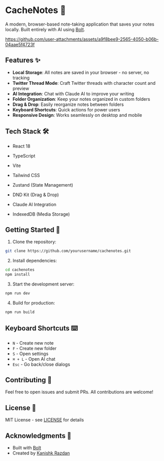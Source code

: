 # CacheNotes 📝

A modern, browser-based note-taking application that saves your notes locally. Built entirely with AI using [Bolt](https://bolt.new).

https://github.com/user-attachments/assets/a9f8bee9-2565-4050-b06b-04aae5f4723f


## Features ✨

- **Local Storage**: All notes are saved in your browser - no server, no tracking
- **Twitter Thread Mode**: Craft Twitter threads with character count and preview
- **AI Integration**: Chat with Claude AI to improve your writing
- **Folder Organization**: Keep your notes organized in custom folders
- **Drag & Drop**: Easily reorganize notes between folders
- **Keyboard Shortcuts**: Quick actions for power users
- **Responsive Design**: Works seamlessly on desktop and mobile

## Tech Stack 🛠️

- React 18
- TypeScript
- Vite
- Tailwind CSS
- Zustand (State Management)
- DND Kit (Drag & Drop)
- Claude AI Integration

- IndexedDB (Media Storage)

## Getting Started 🚀

1. Clone the repository:
```bash
git clone https://github.com/yourusername/cachenotes.git
```

2. Install dependencies:
```bash
cd cachenotes
npm install
```

3. Start the development server:
```bash
npm run dev
```

4. Build for production:
```bash
npm run build
```

## Keyboard Shortcuts ⌨️

- `N` - Create new note
- `F` - Create new folder
- `S` - Open settings
- `⌘ + L` - Open AI chat
- `Esc` - Go back/close dialogs

## Contributing 🤝

Feel free to open issues and submit PRs. All contributions are welcome!

## License 📄

MIT License - see [LICENSE](LICENSE) for details

## Acknowledgments 🙏

- Built with [Bolt](https://bolt.new)
- Created by [Kanishk Razdan](https://twitter.com/kanishk_razdan)
